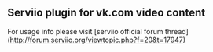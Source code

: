 ## Serviio plugin for vk.com video content
For usage info please visit [serviio official forum thread] (http://forum.serviio.org/viewtopic.php?f=20&t=17947)
